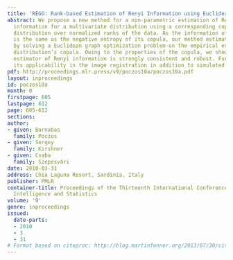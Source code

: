```yaml
---
title: 'REGO: Rank-based Estimation of Renyi Information using Euclidean Graph Optimization'
abstract: We propose a new method for a non-parametric estimation of Renyi and Shannon
  information for a multivariate distribution using a corresponding copula, a multivariate
  distribution over normalized ranks of the data. As the information of the distribution
  is the same as the negative entropy of its copula, our method estimates this information
  by solving a Euclidean graph optimization problem on the empirical estimate of the
  distribution’s copula. Owing to the properties of the copula, we show that the resulting
  estimator of Renyi information is strongly consistent and robust. Further, we demonstrate
  its applicability in the image registration in addition to simulated experiments.
pdf: http://proceedings.mlr.press/v9/poczos10a/poczos10a.pdf
layout: inproceedings
id: poczos10a
month: 0
firstpage: 605
lastpage: 612
page: 605-612
sections: 
author:
- given: Barnabas
  family: Poczos
- given: Sergey
  family: Kirshner
- given: Csaba
  family: Szepesvári
date: 2010-03-31
address: Chia Laguna Resort, Sardinia, Italy
publisher: PMLR
container-title: Proceedings of the Thirteenth International Conference on Artificial
  Intelligence and Statistics
volume: '9'
genre: inproceedings
issued:
  date-parts:
  - 2010
  - 3
  - 31
# Format based on citeproc: http://blog.martinfenner.org/2013/07/30/citeproc-yaml-for-bibliographies/
---
```

